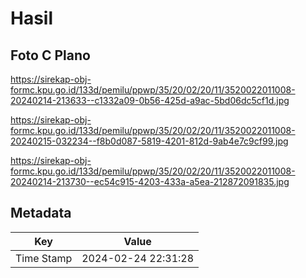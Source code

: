 # Hasil

## Foto C Plano

https://sirekap-obj-formc.kpu.go.id/133d/pemilu/ppwp/35/20/02/20/11/3520022011008-20240214-213633--c1332a09-0b56-425d-a9ac-5bd06dc5cf1d.jpg

https://sirekap-obj-formc.kpu.go.id/133d/pemilu/ppwp/35/20/02/20/11/3520022011008-20240215-032234--f8b0d087-5819-4201-812d-9ab4e7c9cf99.jpg

https://sirekap-obj-formc.kpu.go.id/133d/pemilu/ppwp/35/20/02/20/11/3520022011008-20240214-213730--ec54c915-4203-433a-a5ea-212872091835.jpg


## Metadata

| Key        | Value               |
| ---------- | ------------------- |
| Time Stamp | 2024-02-24 22:31:28 |



